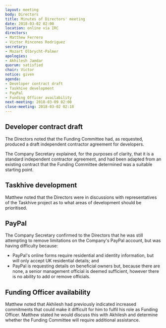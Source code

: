 ```yaml
---
layout: meeting
body: Directors
title: Minutes of Directors' meeting
date: 2018-03-02 02:00
location: online via IRC
directors:
- Matthew Ferrero
- Victor Rincones Rodriguez
secretary:
- Mozart Olbrycht-Palmer
apologies:
- Akhilesh Jamdar
quorum: satisfied
chair: Victor
notice: given
agenda:
- Developer contract draft
- Taskhive development
- PayPal
- Funding Officer availability
next-meeting: 2018-03-09 02:00
close-meeting: 2018-03-02 02:18
---
```


## Developer contract draft

The Directors noted that the Funding Committee had, as requested, produced a draft independent contractor agreement for developers.

The Company Secretary explained, for the purposes of clarity, that it is a standard independent contractor agreement, and had been adapted from an existing contract that the Funding Committee determined was a suitable starting point.

## Taskhive development

Matthew noted that the Directors were in discussions with representatives of the Taskhive project as to what areas of development should be prioritised.

## PayPal

The Company Secretary confirmed to the Directors that he was still attempting to remove limitations on the Company's PayPal account, but was having difficulty because:

- PayPal's online forms require residential and identity information, but will only accept UK residential details; and
- PayPal is requesting details on beneficial owners but, because there are none, a senior management official is deemed sufficient, however there is no ability to add or remove officials.

## Funding Officer availability

Matthew noted that Akhilesh had previously indicated increased commitments that could make it difficult for him to fulfil his role as Funding Officer. Matthew stated he would discuss this with Akhilesh and determine whether the Funding Committee will require additional assistance.
